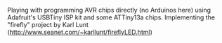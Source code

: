 Playing with programming AVR chips directly (no Arduinos here) using Adafruit's USBTiny ISP kit and some ATTiny13a chips.  Implementing the "firefly" project by Karl Lunt (http://www.seanet.com/~karllunt/fireflyLED.html)